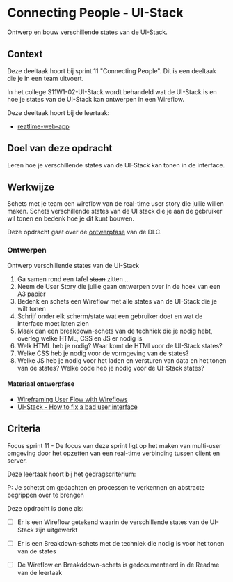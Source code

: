 # Connecting People - UI-Stack

Ontwerp en bouw verschillende states van de UI-Stack.

## Context

Deze deeltaak hoort bij sprint 11 "Connecting People". Dit is een deeltaak die je in een team uitvoert.

In het college S11W1-02-UI-Stack wordt behandeld wat de UI-Stack is en hoe je states van de UI-Stack kan ontwerpen in een Wireflow.

Deze deeltaak hoort bij de leertaak:
- [
reatlime-web-app](https://github.com/fdnd-task/connecting-people-realtime-web-app) 

## Doel van deze opdracht

Leren hoe je verschillende states van de UI-Stack kan tonen in de interface.

## Werkwijze

Schets met je team een wireflow van de real-time user story die jullie willen maken. Schets verschillende states van de UI stack die je aan de gebruiker wil tonen en bedenk hoe je dit kunt bouwen. 

Deze opdracht gaat over de [ontwerpfase](#ontwerpen) van de DLC.

### Ontwerpen

Ontwerp verschillende states van de UI-Stack

1. Ga samen rond een tafel ~~staan~~ zitten ...
2. Neem de User Story die jullie gaan ontwerpen over in de hoek van een A3 papier
3. Bedenk en schets een Wireflow met alle states van de UI-Stack die je wilt tonen
4. Schrijf onder elk scherm/state wat een gebruiker doet en wat de interface moet laten zien
5. Maak dan een breakdown-schets van de techniek die je nodig hebt, overleg welke HTML, CSS en JS er nodig is
6. Welk HTML heb je nodig? Waar komt de HTMl voor de UI-Stack states?
7. Welke CSS heb je nodig voor de vormgeving van de states?
8. Welke JS heb je nodig voor het laden en versturen van data en het tonen van de states? Welke code heb je nodig voor de UI-Stack states?

#### Materiaal ontwerpfase

- [Wireframing User Flow with Wireflows](https://balsamiq.com/learn/articles/wireflows/)
- [UI-Stack - How to fix a bad user interface](https://www.scotthurff.com/posts/why-your-user-interface-is-awkward-youre-ignoring-the-ui-stack/)

## Criteria

Focus sprint 11 - De focus van deze sprint ligt op het maken van multi-user omgeving door het opzetten van een real-time verbinding tussen client en server.

Deze leertaak hoort bij het gedragscriterium:

P: Je schetst om gedachten en processen te verkennen en abstracte begrippen over te brengen

Deze opdracht is done als:

- [ ] Er is een Wireflow getekend waarin de verschillende states van de UI-Stack zijn uitgewerkt
- [ ] Er is een Breakdown-schets met de techniek die nodig is voor het tonen van de states
- [ ] De Wireflow en Breakddown-schets is gedocumenteerd in de Readme van de leertaak

